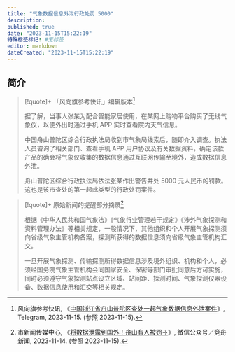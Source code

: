 ```yaml
---
title: "气象数据信息外泄行政处罚 5000"
description:
published: true
date: "2023-11-15T15:22:19"
特殊标签标记: #无标签
editor: markdown
dateCreated: "2023-11-15T15:22:19"
---
```


## 简介

> [!quote]+ 「风向旗参考快讯」编辑版本[^x6932]
>
> 据了解，当事人张某为配合智能家居使用，在某网上购物平台购买了无线气象仪，以便外出时通过手机 APP 实时查看院内天气信息。
>
> 中国舟山普陀区综合行政执法局收到市气象局线索后，随即介入调查。执法人员咨询了相关部门、查看手机 APP 用户协议及有关数据资料，确定该款产品的确会将气象仪收集的数据信息通过互联网传输至境外，造成数据信息外泄。
>
> 舟山普陀区综合行政执法局依法张某作出警告并处 5000 元人民币的罚款。这也是该市查处的第一起此类型的行政处罚案件。

[^x6932]: 风向旗参考快讯, 《[中国浙江省舟山普陀区查处一起气象数据信息外泄案件](https://web.archive.org/web/20231115072950/https://t.me/s/xhqcankao/6932)》, Telegram, 2023-11-15. (参照 2023-11-15).

> [!quote]+ 原始新闻的提醒部分摘录[^u4HRG]
>
> 根据《中华人民共和国气象法》《气象行业管理若干规定》《涉外气象探测和资料管理办法》等相关规定，一般情况下，其他组织和个人开展气象探测须向省级气象主管机构备案，探测所获得的数据信息须向省级气象主管机构汇交。
>
> 一旦开展气象探测、传输探测所得数据信息涉及境外组织、机构和个人，必须经国务院气象主管机构会同国家安全、保密等部门审批同意后方可实施，同时必须遵守气象探测站点设立区域、站间距、探测时间、气象探测仪器设备、数据信息使用和汇交等相关规定。

[^u4HRG]: 市新闻传媒中心, 《[将数据泄露到国外！舟山有人被罚→](http://archive.today/2023.11.14-161713/https://mp.weixin.qq.com/s/7blWOMgBCOPcNhl9oxMuuA)》, 微信公众号／竞舟新闻, 2023-11-14. (参照 2023-11-15).
